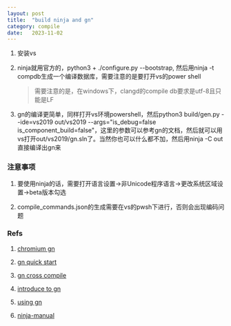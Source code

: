 ```yaml
---
layout: post
title:  "build ninja and gn"
category: compile
date:   2023-11-02
---
```


1. 安装vs

2. ninja就用官方的，python3 + ./configure.py --bootstrap, 然后用ninja -t compdb生成一个编译数据库，需要注意的是要打开vs的power shell
    > 需要注意的是，在windows下，clangd的compile db要求是utf-8且只能是LF

3. gn的编译更简单，同样打开vs环境powershell，然后python3 build/gen.py --ide=vs2019 out/vs2019 --args="is_debug=false is_component_build=false"，这里的参数可以参考gn的文档，然后就可以用vs打开out/vs2019/gn.sln了。当然你也可以什么都不加，然后用ninja -C out直接编译出gn来

### 注意事项

1. 要使用ninja的话，需要打开语言设置->非Unicode程序语言->更改系统区域设置->beta版本勾选

2. compile_commands.json的生成需要在vs的pwsh下进行，否则会出现编码问题

### Refs

1. [chromium gn](https://chromium.googlesource.com/chromium/src/tools/gn/+/48062805e19b4697c5fbd926dc649c78b6aaa138/docs/language.md)

2. [gn quick start](https://gn.googlesource.com/gn/+/main/docs/quick_start.md)

3. [gn cross compile](https://gn.googlesource.com/gn/+/main/docs/cross_compiles.md)

4. [introduce to gn](https://www.topcoder.com/thrive/articles/Introduction%20to%20Build%20Tools%20GN%20&%20Ninja)

5. [using gn](https://docs.google.com/presentation/d/15Zwb53JcncHfEwHpnG_PoIbbzQ3GQi_cpujYwbpcbZo/htmlpresent)

6. [ninja-manual](https://ninja-build.org/manual.html)
